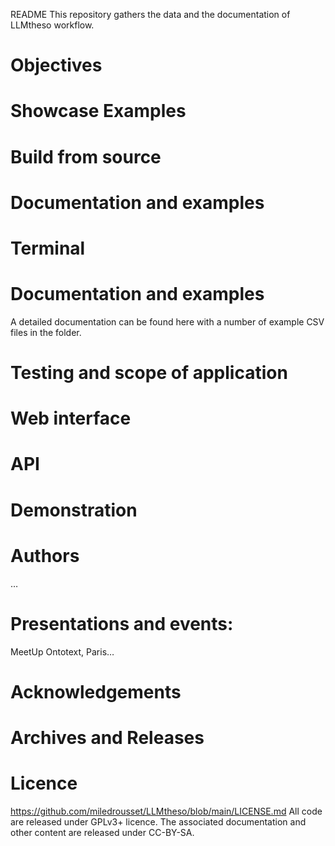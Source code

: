README
This repository gathers the data and the documentation of LLMtheso workflow. 
# Objectives
# Showcase Examples 
# Build from source
# Documentation and examples
# Terminal
# Documentation and examples
A detailed documentation can be found here with a number of example CSV files in the  folder.

# Testing and scope of application
# Web interface
# API
# Demonstration
# Authors
…
# Presentations and events:
MeetUp Ontotext, Paris…
# Acknowledgements
# Archives and Releases
# Licence
https://github.com/miledrousset/LLMtheso/blob/main/LICENSE.md
All code are released under GPLv3+ licence. The associated documentation and other content are released under CC-BY-SA.

